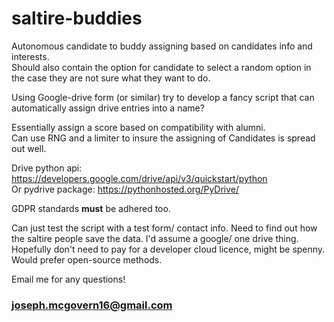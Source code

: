 # saltire-buddies
Autonomous candidate to buddy assigning based on candidates info and interests.  
Should also contain the option for candidate to select a random option in the 
case they are not sure what they want to do.

Using Google-drive form (or similar) try to develop a fancy script that can automatically assign drive entries into a name?

Essentially assign a score based on compatibility with alumni.  
Can use RNG and a limiter to insure the assigning of Candidates is spread out well.

Drive python api: https://developers.google.com/drive/api/v3/quickstart/python  
Or pydrive package: https://pythonhosted.org/PyDrive/

GDPR standards **must** be adhered too.

Can just test the script with a test form/ contact info.
Need to find out how the saltire people save the data. I'd assume a google/ one drive thing.
Hopefully don't need to pay for a developer cloud licence, might be spenny.
Would prefer open-source methods.

Email me for any questions! 
### [joseph.mcgovern16@gmail.com](joseph.mcgovern16@gmail.com)